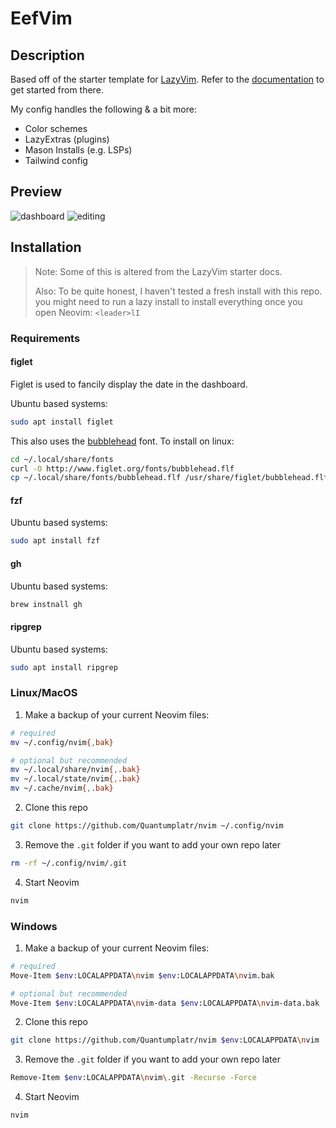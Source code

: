 # EefVim

## Description

Based off of the starter template for [LazyVim](https://github.com/LazyVim/LazyVim).
Refer to the [documentation](https://lazyvim.github.io/installation) to get started from there.

My config handles the following & a bit more:

- Color schemes
- LazyExtras (plugins)
- Mason Installs (e.g. LSPs)
- Tailwind config

## Preview

![dashboard](https://github.com/user-attachments/assets/634b145b-e80d-4721-b491-944d1f3aec71)
![editing](https://github.com/user-attachments/assets/a3385631-2edb-414d-9527-d4f1743b6170)

## Installation

> Note: Some of this is altered from the LazyVim starter docs.
>
> Also: To be quite honest, I haven't tested a fresh install with this repo.
> you might need to run a lazy install to install everything once you open
> Neovim: `<leader>lI`

### Requirements

#### figlet

Figlet is used to fancily display the date in the dashboard.

Ubuntu based systems:

```bash
sudo apt install figlet
```

This also uses the [bubblehead](http://www.figlet.org/fontdb_example.cgi?font=bulbhead.flf) font.
To install on linux:

```bash
cd ~/.local/share/fonts
curl -O http://www.figlet.org/fonts/bubblehead.flf
cp ~/.local/share/fonts/bubblehead.flf /usr/share/figlet/bubblehead.flf
```

#### fzf

Ubuntu based systems:

```bash
sudo apt install fzf
```

#### gh

Ubuntu based systems:

```bash
brew instnall gh
```

#### ripgrep

Ubuntu based systems:

```bash
sudo apt install ripgrep
```

### Linux/MacOS

1. Make a backup of your current Neovim files:

```bash
# required
mv ~/.config/nvim{,bak}

# optional but recommended
mv ~/.local/share/nvim{,.bak}
mv ~/.local/state/nvim{,.bak}
mv ~/.cache/nvim{,.bak}
```

2. Clone this repo

```bash
git clone https://github.com/Quantumplatr/nvim ~/.config/nvim
```

3. Remove the `.git` folder if you want to add your own repo later

```bash
rm -rf ~/.config/nvim/.git
```

4. Start Neovim

```bash
nvim
```

### Windows

1. Make a backup of your current Neovim files:

```bash
# required
Move-Item $env:LOCALAPPDATA\nvim $env:LOCALAPPDATA\nvim.bak

# optional but recommended
Move-Item $env:LOCALAPPDATA\nvim-data $env:LOCALAPPDATA\nvim-data.bak
```

2. Clone this repo

```bash
git clone https://github.com/Quantumplatr/nvim $env:LOCALAPPDATA\nvim
```

3. Remove the `.git` folder if you want to add your own repo later

```bash
Remove-Item $env:LOCALAPPDATA\nvim\.git -Recurse -Force
```

4. Start Neovim

```bash
nvim
```
